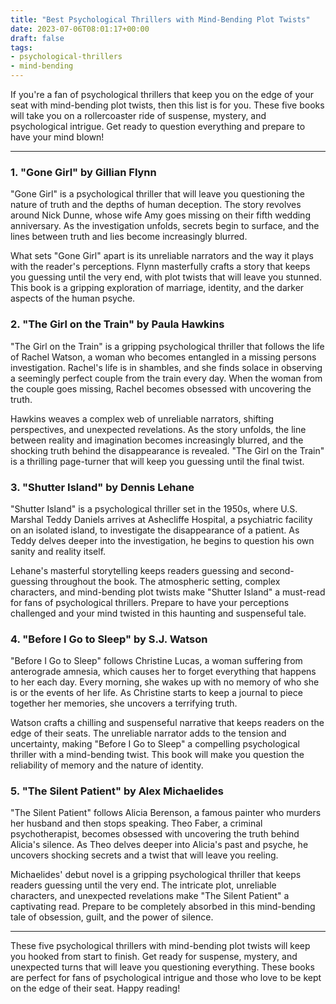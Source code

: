 ```yaml
---
title: "Best Psychological Thrillers with Mind-Bending Plot Twists"
date: 2023-07-06T08:01:17+00:00
draft: false
tags: 
- psychological-thrillers
- mind-bending
---
```


If you're a fan of psychological thrillers that keep you on the edge of your seat with mind-bending plot twists, then this list is for you. These five books will take you on a rollercoaster ride of suspense, mystery, and psychological intrigue. Get ready to question everything and prepare to have your mind blown!

---

### 1. "Gone Girl" by Gillian Flynn

"Gone Girl" is a psychological thriller that will leave you questioning the nature of truth and the depths of human deception. The story revolves around Nick Dunne, whose wife Amy goes missing on their fifth wedding anniversary. As the investigation unfolds, secrets begin to surface, and the lines between truth and lies become increasingly blurred.

What sets "Gone Girl" apart is its unreliable narrators and the way it plays with the reader's perceptions. Flynn masterfully crafts a story that keeps you guessing until the very end, with plot twists that will leave you stunned. This book is a gripping exploration of marriage, identity, and the darker aspects of the human psyche.

### 2. "The Girl on the Train" by Paula Hawkins

"The Girl on the Train" is a gripping psychological thriller that follows the life of Rachel Watson, a woman who becomes entangled in a missing persons investigation. Rachel's life is in shambles, and she finds solace in observing a seemingly perfect couple from the train every day. When the woman from the couple goes missing, Rachel becomes obsessed with uncovering the truth.

Hawkins weaves a complex web of unreliable narrators, shifting perspectives, and unexpected revelations. As the story unfolds, the line between reality and imagination becomes increasingly blurred, and the shocking truth behind the disappearance is revealed. "The Girl on the Train" is a thrilling page-turner that will keep you guessing until the final twist.

### 3. "Shutter Island" by Dennis Lehane

"Shutter Island" is a psychological thriller set in the 1950s, where U.S. Marshal Teddy Daniels arrives at Ashecliffe Hospital, a psychiatric facility on an isolated island, to investigate the disappearance of a patient. As Teddy delves deeper into the investigation, he begins to question his own sanity and reality itself.

Lehane's masterful storytelling keeps readers guessing and second-guessing throughout the book. The atmospheric setting, complex characters, and mind-bending plot twists make "Shutter Island" a must-read for fans of psychological thrillers. Prepare to have your perceptions challenged and your mind twisted in this haunting and suspenseful tale.

### 4. "Before I Go to Sleep" by S.J. Watson

"Before I Go to Sleep" follows Christine Lucas, a woman suffering from anterograde amnesia, which causes her to forget everything that happens to her each day. Every morning, she wakes up with no memory of who she is or the events of her life. As Christine starts to keep a journal to piece together her memories, she uncovers a terrifying truth.

Watson crafts a chilling and suspenseful narrative that keeps readers on the edge of their seats. The unreliable narrator adds to the tension and uncertainty, making "Before I Go to Sleep" a compelling psychological thriller with a mind-bending twist. This book will make you question the reliability of memory and the nature of identity.

### 5. "The Silent Patient" by Alex Michaelides

"The Silent Patient" follows Alicia Berenson, a famous painter who murders her husband and then stops speaking. Theo Faber, a criminal psychotherapist, becomes obsessed with uncovering the truth behind Alicia's silence. As Theo delves deeper into Alicia's past and psyche, he uncovers shocking secrets and a twist that will leave you reeling.

Michaelides' debut novel is a gripping psychological thriller that keeps readers guessing until the very end. The intricate plot, unreliable characters, and unexpected revelations make "The Silent Patient" a captivating read. Prepare to be completely absorbed in this mind-bending tale of obsession, guilt, and the power of silence.

---

These five psychological thrillers with mind-bending plot twists will keep you hooked from start to finish. Get ready for suspense, mystery, and unexpected turns that will leave you questioning everything. These books are perfect for fans of psychological intrigue and those who love to be kept on the edge of their seat. Happy reading!